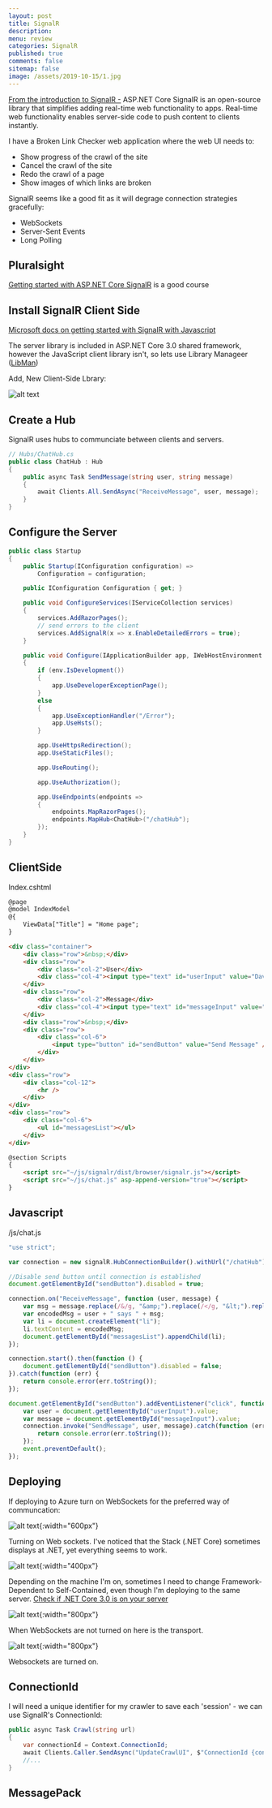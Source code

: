 ```yaml
---
layout: post
title: SignalR 
description: 
menu: review
categories: SignalR
published: true 
comments: false     
sitemap: false
image: /assets/2019-10-15/1.jpg
---
```


[From the introduction to SignalR -](https://docs.microsoft.com/en-us/aspnet/core/signalr/introduction?view=aspnetcore-3.0) ASP.NET Core SignalR is an open-source library that simplifies adding real-time web functionality to apps. Real-time web functionality enables server-side code to push content to clients instantly.

I have a Broken Link Checker web application where the web UI needs to:

- Show progress of the crawl of the site
- Cancel the crawl of the site
- Redo the crawl of a page
- Show images of which links are broken

SignalR seems like a good fit as it will degrage connection strategies gracefully:

- WebSockets
- Server-Sent Events
- Long Polling

## Pluralsight

[Getting started with ASP.NET Core SignalR](https://app.pluralsight.com/library/courses/aspdotnet-core-signalr-getting-started/table-of-contents) is a good course

## Install SignalR Client Side

[Microsoft docs on getting started with SignalR with Javascript](https://docs.microsoft.com/en-us/aspnet/core/tutorials/signalr?view=aspnetcore-3.0&tabs=visual-studio) 

The server library is included in ASP.NET Core 3.0 shared framework, however the JavaScript client library isn't, so lets use Library Manageer ([LibMan](https://docs.microsoft.com/en-us/aspnet/core/client-side/libman/?view=aspnetcore-3.0))

Add, New Client-Side Lbrary:

<!-- ![alt text](/assets/2019-10-23/1.jpg "Install client side library"){:width="600px"} -->
![alt text](/assets/2019-10-23/1.jpg "Install client side library")

## Create a Hub

SignalR uses hubs to communciate between clients and servers.

```cs
// Hubs/ChatHub.cs
public class ChatHub : Hub
{
    public async Task SendMessage(string user, string message)
    {
        await Clients.All.SendAsync("ReceiveMessage", user, message);
    }
}
```

## Configure the Server

```cs
public class Startup
{
    public Startup(IConfiguration configuration) => 
        Configuration = configuration;

    public IConfiguration Configuration { get; }

    public void ConfigureServices(IServiceCollection services)
    {
        services.AddRazorPages();
        // send errors to the client
        services.AddSignalR(x => x.EnableDetailedErrors = true);
    }

    public void Configure(IApplicationBuilder app, IWebHostEnvironment env)
    {
        if (env.IsDevelopment())
        {
            app.UseDeveloperExceptionPage();
        }
        else
        {
            app.UseExceptionHandler("/Error");
            app.UseHsts();
        }

        app.UseHttpsRedirection();
        app.UseStaticFiles();

        app.UseRouting();

        app.UseAuthorization();

        app.UseEndpoints(endpoints =>
        {
            endpoints.MapRazorPages();
            endpoints.MapHub<ChatHub>("/chatHub");
        });
    }
}
```

## ClientSide

Index.cshtml

```html
@page
@model IndexModel
@{
    ViewData["Title"] = "Home page";
}

<div class="container">
    <div class="row">&nbsp;</div>
    <div class="row">
        <div class="col-2">User</div>
        <div class="col-4"><input type="text" id="userInput" value="Dave" /></div>
    </div>
    <div class="row">
        <div class="col-2">Message</div>
        <div class="col-4"><input type="text" id="messageInput" value="hello" /></div>
    </div>
    <div class="row">&nbsp;</div>
    <div class="row">
        <div class="col-6">
            <input type="button" id="sendButton" value="Send Message" />
        </div>
    </div>
</div>
<div class="row">
    <div class="col-12">
        <hr />
    </div>
</div>
<div class="row">
    <div class="col-6">
        <ul id="messagesList"></ul>
    </div>
</div>

@section Scripts
{
    <script src="~/js/signalr/dist/browser/signalr.js"></script>
    <script src="~/js/chat.js" asp-append-version="true"></script>
}
```

## Javascript

/js/chat.js

```js
"use strict";

var connection = new signalR.HubConnectionBuilder().withUrl("/chatHub").build();

//Disable send button until connection is established
document.getElementById("sendButton").disabled = true;

connection.on("ReceiveMessage", function (user, message) {
    var msg = message.replace(/&/g, "&amp;").replace(/</g, "&lt;").replace(/>/g, "&gt;");
    var encodedMsg = user + " says " + msg;
    var li = document.createElement("li");
    li.textContent = encodedMsg;
    document.getElementById("messagesList").appendChild(li);
});

connection.start().then(function () {
    document.getElementById("sendButton").disabled = false;
}).catch(function (err) {
    return console.error(err.toString());
});

document.getElementById("sendButton").addEventListener("click", function (event) {
    var user = document.getElementById("userInput").value;
    var message = document.getElementById("messageInput").value;
    connection.invoke("SendMessage", user, message).catch(function (err) {
        return console.error(err.toString());
    });
    event.preventDefault();
});

```

## Deploying

If deploying to Azure turn on WebSockets for the preferred way of communcation:

![alt text](/assets/2019-10-23/4.jpg "Deploying"){:width="600px"}

Turning on Web sockets. I've noticed that the Stack (.NET Core) sometimes displays at .NET, yet everything seems to work.

![alt text](/assets/2019-10-23/5.jpg "Deployment mode"){:width="400px"}

Depending on the machine I'm on, sometimes I need to change Framework-Dependent to Self-Contained, even though I'm deploying to the same server. [Check if .NET Core 3.0 is on your server](https://aspnetcoreon.azurewebsites.net/)

![alt text](/assets/2019-10-23/2.jpg "Deploying"){:width="800px"}

When WebSockets are not turned on here is the transport.

![alt text](/assets/2019-10-23/3.jpg "Deploying"){:width="800px"}

Websockets are turned on.

## ConnectionId

I will need a unique identifier for my crawler to save each 'session' - we can use SignalR's ConnectionId:

```cs
public async Task Crawl(string url)
{
    var connectionId = Context.ConnectionId;
    await Clients.Caller.SendAsync("UpdateCrawlUI", $"ConnectionId {connectionId}");
    //...
}
```

## MessagePack
